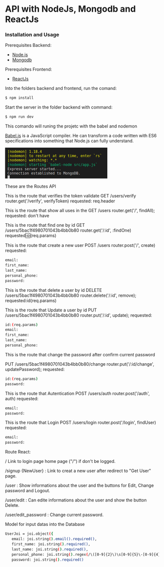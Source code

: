 # API with NodeJs, Mongodb and ReactJs 

### Installation and Usage

Prerequisites Backend: 
* [Node.js](https://nodejs.org/en/)
* [Mongodb](https://www.mongodb.com/) 

Prerequisites Frontend: 
* [ReactJs](https://reactjs.org/)

Into the folders backend and frontend, run the comand:
```sh
$ npm install 
```
 
Start the server in the folder backend with command:
 ```sh
 $ npm run dev
 ```
This comando will runing the projetc with the babel and nodemon

[Babel.js](https://babeljs.io/) is a JavaScript compiler. He can transform a code written with ES6 specifications into something that Node.js can fully understand.

![screenshot](frontend/public/babel.png)

These are the Routes API 

This is the route that verifies  the token validate  GET /users/verify 
router.get('/verify', verifyToken)
requested: req.header

This is the route that show all uses in the   GET /users
router.get('/', findAll);
requested: don't have

This is the route that find one by id  GET /users/5bac1f4980701043b4bb0b80 
router.get('/:id', :findOne)
requested:id:(req.params)

This is the route that create a new user POST /users
router.post('/', create)
requested: 
```sh
email:
first_name:
last_name:
personal_phone:
password: 
```

This is the route that delete a user by id 
DELETE /users/5bac1f4980701043b4bb0b80
router.delete('/:id', remove);
requested:id(req.params)

This is the route that Update a user by id
PUT /users/5bac1f4980701043b4bb0b80
router.put('/:id', update);
requested:
```sh
id:(req.params)
email:
first_name:
last_name:
personal_phone:
```
This is the route that change  the password after confirm current password

PUT /users/5bac1f4980701043b4bb0b80/change
router.put('/:id/change', updatePassword);
requested:
```sh
id:(req.params)
password:
```
This is the route that Autentication
POST /users/auth
router.post('/auth', auth) 
requested: 
```sh
email:
password:
```
This is the route that Login 
POST /users/login
router.post('/login', findUser)
requested: 
```sh
email:
password:
```


Route React:

/ <Login/> Link to login page home page ("/") if don't be logged.
 
/signup {NewUser} : Link to creat a new user after redirect to "Get User" page.

/user <GetUSer/> : Show informations about the user and the buttons for Edit, Change password and Logout.

/user/edit  <EditUser/>: Can edite informations about the user and show the button Delete.

/user/edit_password <EditPassword/>: Change current password.


Model for input datas into the Database
 ```sh
UserJoi = joi.object({
    email: joi.string().email().required(),
    first_name: joi.string().required(),
    last_name: joi.string().required(),
    personal_phone: joi.string().regex(/\([0-9]{2}\)\s[0-9]{5}\-[0-9]{4}/).required(),
    password: joi.string().required()

 ```

    
